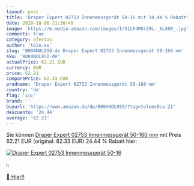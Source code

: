 ```yaml
---
layout: post
title: 'Draper Expert 02753 Innenmessgerät 50-16 mit 24.44 % Rabatt'
date: 2020-10-06 21:30:45
image: 'https://m.media-amazon.com/images/I/51CK4MUr29L._SL400_.jpg'
comments: true
category: ofertas
author: 'tole.es'
slug: 'B004NOL95O-de Draper Expert 02753 Innenmessgerät 50-160 mm'
sku: 'B004NOL95O-de'
actualPrice: 62.21 EUR
currency: EUR
price: 62.21
comparePrice: 82.33 EUR
prodname: 'Draper Expert 02753 Innenmessgerät 50-160 mm'
country: 'de'
flag: '🇩🇪'
brand: ''
buyurl: 'https://www.amazon.de/dp/B004NOL95O/?tag=tolees0ca-21'
descuento: '24.44'
average: '62.21'
---
```


Sie können [Draper Expert 02753 Innenmessgerät 50-160 mm](https://www.amazon.de/dp/B004NOL95O/?tag=tolees0ca-21) mit Preis 62.21 EUR (original: 82.33 EUR) 24.44 % Rabatt hier:

[![Draper Expert 02753 Innenmessgerät 50-16](https://m.media-amazon.com/images/I/51CK4MUr29L._SL400_.jpg)](https://www.amazon.de/dp/B004NOL95O/?tag=tolees0ca-21)

ℹ️:


[🛒 Hier!!](https://www.amazon.de/dp/B004NOL95O/?tag=tolees0ca-21)
